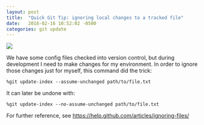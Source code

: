 ```yaml
---
layout: post
title:  "Quick Git Tip: ignoring local changes to a tracked file"
date:   2016-02-16 10:52:02 -0500
categories: git update
---
```

![](http://git-scm.com/images/logos/downloads/Git-Logo-Black.png)

We have some config files checked into version control, but during development I need to make changes for my environment.  In order to ignore those changes just for myself, this command did the trick:

```
%git update-index --assume-unchanged path/to/file.txt
```

It can later be undone with:

```
%git update-index --no-assume-unchanged path/to/file.txt
```

For further reference, see https://help.github.com/articles/ignoring-files/
